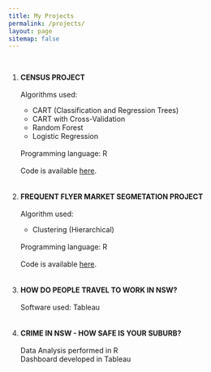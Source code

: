```yaml
---
title: My Projects
permalink: /projects/
layout: page
sitemap: false
---
```

   <br>
   <ol>
   <li><b>CENSUS PROJECT</b></li>
   <br>
      Algorithms used:     <ul>
                           <li>CART (Classification and Regression Trees)</li>
                           <li>CART with Cross-Validation</li>
                           <li>Random Forest</li>
                           <li>Logistic Regression</li>
                           </ul>
         <br>
         Programming language: R
         <br><br>
         Code is available <a href="http://sachinshrestha.github.io/censusCode/">here</a>.
         <br><br><br>

   <li><b>FREQUENT FLYER MARKET SEGMETATION PROJECT</b></li>
   <br>
        Algorithm used:       
                           <ul>
                           <li>Clustering (Hierarchical)</li>
                           </ul>
         <br>
         Programming language: R
         <br><br>
        Code is available <a href="http://sachinshrestha.github.io/frequentFlyerCode">here</a>.
         <br><br><br>
         
   <li><b>HOW DO PEOPLE TRAVEL TO WORK IN NSW?</b></li>
   <br>
         Software used: Tableau
         <br><br><br>
         
         
   <li><b>CRIME IN NSW - HOW SAFE IS YOUR SUBURB?</b></li>
   <br>
         Data Analysis performed in R
         <br>
         Dashboard developed in Tableau
         <br><br><br>         
   </ol>
